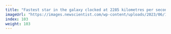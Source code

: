 ```yaml
---
title: "Fastest star in the galaxy clocked at 2285 kilometres per second"
imageUrl: "https://images.newscientist.com/wp-content/uploads/2023/06/14112653/SEI_159968470.jpg?width=600"
index: 103
weight: 103
---
```

